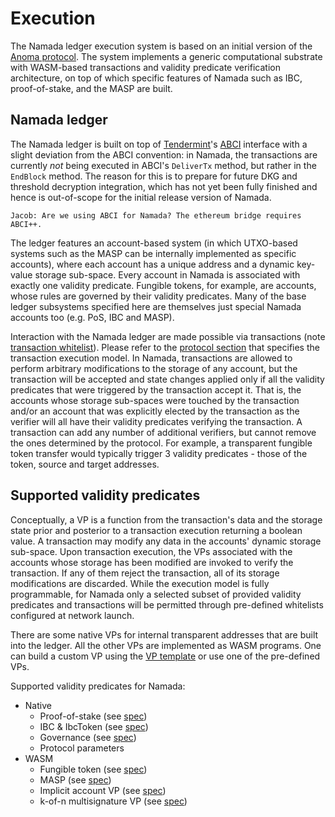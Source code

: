 # Execution

The Namada ledger execution system is based on an initial version of the [Anoma protocol](https://specs.anoma.net). The system implements a generic computational substrate with WASM-based transactions and validity predicate verification architecture, on top of which specific features of Namada such as IBC, proof-of-stake, and the MASP are built.

## Namada ledger

The Namada ledger is built on top of [Tendermint](https://docs.tendermint.com/master/spec/)'s [ABCI](https://docs.tendermint.com/master/spec/abci/) interface with a slight deviation from the ABCI convention: in Namada, the transactions are currently *not* being executed in ABCI's `DeliverTx` method, but rather in the `EndBlock` method. The reason for this is to prepare for future DKG and threshold decryption integration, which has not yet been fully finished and hence is out-of-scope for the initial release version of Namada.
```
Jacob: Are we using ABCI for Namada? The ethereum bridge requires ABCI++. 
```

The ledger features an account-based system (in which UTXO-based systems such as the MASP can be internally implemented as specific accounts), where each account has a unique address and a dynamic key-value storage sub-space. Every account in Namada is associated with exactly one validity predicate. Fungible tokens, for example, are accounts, whose rules are governed by their validity predicates. Many of the base ledger subsystems specified here are themselves just special Namada accounts too (e.g. PoS, IBC and MASP).

Interaction with the Namada ledger are made possible via transactions (note [transaction whitelist](#transaction-and-validity-predicate-whitelist)). Please refer to the [protocol section](https://docs.anoma.network/master/specs/ledger.html#the-protocol) that specifies the transaction execution model. In Namada, transactions are allowed to perform arbitrary modifications to the storage of any account, but the transaction will be accepted and state changes applied only if all the validity predicates that were triggered by the transaction accept it. That is, the accounts whose storage sub-spaces were touched by the transaction and/or an account that was explicitly elected by the transaction as the verifier will all have their validity predicates verifying the transaction. A transaction can add any number of additional verifiers, but cannot remove the ones determined by the protocol. For example, a transparent fungible token transfer would typically trigger 3 validity predicates - those of the token, source and target addresses.

## Supported validity predicates

Conceptually, a VP is a function from the transaction's data and the storage state prior and posterior to a transaction execution returning a boolean value. A transaction may modify any data in the accounts' dynamic storage sub-space. Upon transaction execution, the VPs associated with the accounts whose storage has been modified are invoked to verify the transaction. If any of them reject the transaction, all of its storage modifications are discarded. While the execution model is fully programmable, for Namada only a selected subset of provided validity predicates and transactions will be permitted through pre-defined whitelists configured at network launch. 

There are some native VPs for internal transparent addresses that are built into the ledger. All the other VPs are implemented as WASM programs. One can build a custom VP using the [VP template](https://github.com/anoma/anoma/tree/master/wasm/vp_template) or use one of the pre-defined VPs.

Supported validity predicates for Namada:
- Native
    - Proof-of-stake (see [spec](../economics/proof-of-stake.md))
    - IBC & IbcToken (see [spec](../interoperability/ibc.md))
    - Governance (see [spec](./governance.md))
    - Protocol parameters
- WASM
    - Fungible token (see [spec](./fungible-token.md))
    - MASP (see [spec](../masp.md))
    - Implicit account VP (see [spec](./default-account.md))
    - k-of-n multisignature VP (see [spec](./multisignature.md))